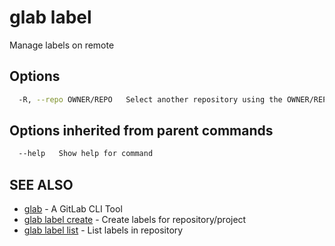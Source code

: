 # glab label

Manage labels on remote

## Options

```bash
  -R, --repo OWNER/REPO   Select another repository using the OWNER/REPO or `GROUP/NAMESPACE/REPO` format or full URL or git URL
```

## Options inherited from parent commands

```bash
  --help   Show help for command
```

## SEE ALSO

* [glab](../../../)  - A GitLab CLI Tool
* [glab label create](label/create)  - Create labels for repository/project
* [glab label list](label/list)  - List labels in repository
